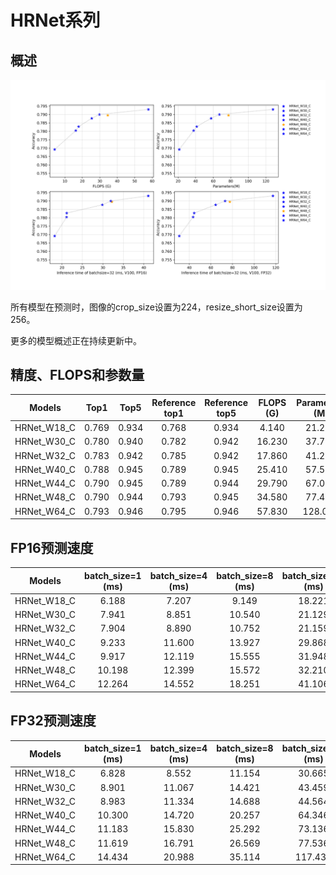 # HRNet系列

## 概述

![](../../images/models/HRNet.png)

所有模型在预测时，图像的crop_size设置为224，resize_short_size设置为256。

更多的模型概述正在持续更新中。

## 精度、FLOPS和参数量

| Models      | Top1   | Top5   | Reference<br>top1 | Reference<br>top5 | FLOPS<br>(G) | Parameters<br>(M) |
|:--:|:--:|:--:|:--:|:--:|:--:|:--:|
| HRNet_W18_C | 0.769  | 0.934  | 0.768             | 0.934             | 4.140        | 21.290            |
| HRNet_W30_C | 0.780  | 0.940  | 0.782             | 0.942             | 16.230       | 37.710            |
| HRNet_W32_C | 0.783  | 0.942  | 0.785             | 0.942             | 17.860       | 41.230            |
| HRNet_W40_C | 0.788  | 0.945  | 0.789             | 0.945             | 25.410       | 57.550            |
| HRNet_W44_C | 0.790  | 0.945  | 0.789             | 0.944             | 29.790       | 67.060            |
| HRNet_W48_C | 0.790  | 0.944  | 0.793             | 0.945             | 34.580       | 77.470            |
| HRNet_W64_C | 0.793  | 0.946  | 0.795             | 0.946             | 57.830       | 128.060           |


## FP16预测速度

| Models      | batch_size=1<br>(ms) | batch_size=4<br>(ms) | batch_size=8<br>(ms) | batch_size=32<br>(ms) |
|:--:|:--:|:--:|:--:|:--:|
| HRNet_W18_C | 6.188                | 7.207                | 9.149                | 18.221                |
| HRNet_W30_C | 7.941                | 8.851                | 10.540               | 21.129                |
| HRNet_W32_C | 7.904                | 8.890                | 10.752               | 21.159                |
| HRNet_W40_C | 9.233                | 11.600               | 13.927               | 29.868                |
| HRNet_W44_C | 9.917                | 12.119               | 15.555               | 31.948                |
| HRNet_W48_C | 10.198               | 12.399               | 15.572               | 32.210                |
| HRNet_W64_C | 12.264               | 14.552               | 18.251               | 41.106                |


## FP32预测速度

| Models      | batch_size=1<br>(ms) | batch_size=4<br>(ms) | batch_size=8<br>(ms) | batch_size=32<br>(ms) |
|:--:|:--:|:--:|:--:|:--:|
| HRNet_W18_C | 6.828                | 8.552                | 11.154               | 30.665                |
| HRNet_W30_C | 8.901                | 11.067               | 14.421               | 43.459                |
| HRNet_W32_C | 8.983                | 11.334               | 14.688               | 44.564                |
| HRNet_W40_C | 10.300               | 14.720               | 20.257               | 64.346                |
| HRNet_W44_C | 11.183               | 15.830               | 25.292               | 73.136                |
| HRNet_W48_C | 11.619               | 16.791               | 26.569               | 77.536                |
| HRNet_W64_C | 14.434               | 20.988               | 35.114               | 117.434               |
